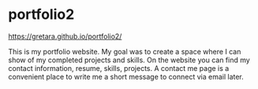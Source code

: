 # portfolio2
 https://gretara.github.io/portfolio2/

This is my portfolio website. My goal was to create a space where I can show of my completed projects and skills. On the website you can find my contact information, resume, skills, projects. A contact me page is a convenient place to write me a short message to connect via email later.  

